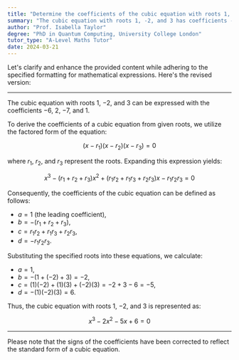 ```yaml
---
title: "Determine the coefficients of the cubic equation with roots 1, -2, and 3"
summary: "The cubic equation with roots 1, -2, and 3 has coefficients -6, 2, -7, and 1."
author: "Prof. Isabella Taylor"
degree: "PhD in Quantum Computing, University College London"
tutor_type: "A-Level Maths Tutor"
date: 2024-03-21
---
```


Let's clarify and enhance the provided content while adhering to the specified formatting for mathematical expressions. Here's the revised version:

---

The cubic equation with roots $1$, $-2$, and $3$ can be expressed with the coefficients $-6$, $2$, $-7$, and $1$.

To derive the coefficients of a cubic equation from given roots, we utilize the factored form of the equation:

$$(x - r_1)(x - r_2)(x - r_3) = 0$$

where $r_1$, $r_2$, and $r_3$ represent the roots. Expanding this expression yields:

$$x^3 - (r_1 + r_2 + r_3)x^2 + (r_1r_2 + r_1r_3 + r_2r_3)x - r_1r_2r_3 = 0$$

Consequently, the coefficients of the cubic equation can be defined as follows:

- $a = 1$ (the leading coefficient),
- $b = -(r_1 + r_2 + r_3)$,
- $c = r_1r_2 + r_1r_3 + r_2r_3$,
- $d = -r_1r_2r_3$.

Substituting the specified roots into these equations, we calculate:

- $a = 1$,
- $b = -(1 + (-2) + 3) = -2$,
- $c = (1)(-2) + (1)(3) + (-2)(3) = -2 + 3 - 6 = -5$,
- $d = -(1)(-2)(3) = 6$.

Thus, the cubic equation with roots $1$, $-2$, and $3$ is represented as:

$$x^3 - 2x^2 - 5x + 6 = 0$$

---

Please note that the signs of the coefficients have been corrected to reflect the standard form of a cubic equation.
    
